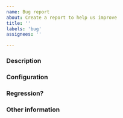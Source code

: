 ```yaml
---
name: Bug report
about: Create a report to help us improve
title: ''
labels: 'bug'
assignees: ''

---
```


<!--This is just a template - feel free to delete any and all of it and replace as appropriate.-->

### Description

<!--
* Please share a clear and concise description of the problem.
* Include minimal steps to reproduce the problem if possible. E.g.: the smallest possible code snippet; or a small repo to clone, with steps to run it.
* What behavior are you seeing, and what behavior would you expect?
  -->

### Configuration

<!--
* Is this related to a specific tool?
* What OS and version, and what distro if applicable?
* What is the architecture (x64, x86, ARM, ARM64)?
* Do you know whether it is specific to that configuration?
* Are you running in any particular type of environment? (e.g. Containers, a cloud scenario, app you are trying to target is a different user)
* Is it a self-contained published application?
* What's the output of `dotnet info`
  -->

### Regression?

<!--
* Did this work in a previous build or release - either of the tool or of the .NET runtime being used?
  -->

### Other information

<!--
* Please include any relevant stack traces or error messages. If possible please include text as text rather than images (so it shows up in searches).
* If you have an idea where the problem might lie, let us know that here. Please include any pointers to code, relevant changes, or related issues you know of.
* Do you know of any workarounds?
  -->

<!-- Thanks for taking the time to report this! -->
